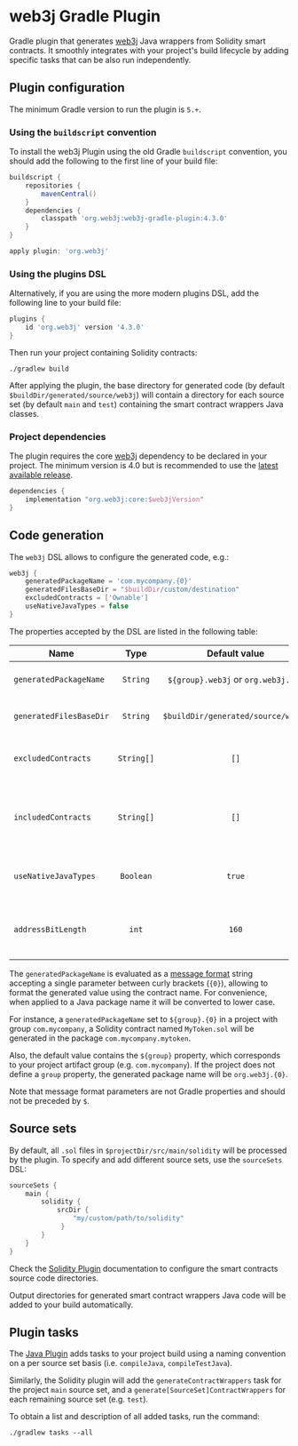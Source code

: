 web3j Gradle Plugin
===================

Gradle plugin that generates [web3j][web3j] Java wrappers from Solidity smart contracts.
It smoothly integrates with your project's build lifecycle by adding specific tasks that can be also
run independently.

## Plugin configuration

The minimum Gradle version to run the plugin is `5.+`.

### Using the `buildscript` convention

To install the web3j Plugin using the old Gradle `buildscript` convention, you should add 
the following to the first line of your build file:

```groovy
buildscript {
    repositories {
        mavenCentral()
    }
    dependencies {
        classpath 'org.web3j:web3j-gradle-plugin:4.3.0'
    }
}

apply plugin: 'org.web3j'
```

### Using the plugins DSL

Alternatively, if you are using the more modern plugins DSL, add the following line to your 
build file:

```groovy
plugins {
    id 'org.web3j' version '4.3.0'
}
```

Then run your project containing Solidity contracts:

```
./gradlew build
```

After applying the plugin, the base directory for generated code (by default 
`$buildDir/generated/source/web3j`) will contain a directory for each source set 
(by default `main` and `test`) containing the smart contract wrappers Java classes.

### Project dependencies

The plugin requires the core [web3j][web3j] dependency to be declared in your project.
The minimum version is 4.0 but is recommended to use the 
[latest available release](https://github.com/web3j/web3j/releases).

```groovy
dependencies {
    implementation "org.web3j:core:$web3jVersion"
}
```

## Code generation

The `web3j` DSL allows to configure the generated code, e.g.:

```groovy
web3j {
    generatedPackageName = 'com.mycompany.{0}'
    generatedFilesBaseDir = "$buildDir/custom/destination"
    excludedContracts = ['Ownable']
    useNativeJavaTypes = false
}
```

The properties accepted by the DSL are listed in the following table: 

|  Name                   | Type       | Default value                       | Description |
|-------------------------|:----------:|:-----------------------------------:|-------------|
| `generatedPackageName`  | `String`   | `${group}.web3j` or `org.web3j.{0}` | Generated contract wrappers package. |
| `generatedFilesBaseDir` | `String`   | `$buildDir/generated/source/web3j`  | Generated Java code output directory. |
| `excludedContracts`     | `String[]` | `[]`                                | Excluded contract names from wrapper generation. |
| `includedContracts`     | `String[]` | `[]`                                | Included contract names from wrapper generation. Has preference over `excludedContracts`. |
| `useNativeJavaTypes`    | `Boolean`  | `true`                              | Generate smart contract wrappers using native Java types. |
| `addressBitLength`      | `int`      | `160`                               | Supported address length in bits, by default Ethereum addresses. |

The `generatedPackageName` is evaluated as a [message format](https://docs.oracle.com/javase/6/docs/api/index.html?java/text/MessageFormat.html) 
string accepting a single parameter between curly brackets (`{0}`),
allowing to format the generated value using the contract name. For convenience,
when applied to a Java package name it will be converted to lower case. 

For instance, a `generatedPackageName` set to `${group}.{0}` in a project with group 
`com.mycompany`, a Solidity contract named `MyToken.sol` will be generated in the package
`com.mycompany.mytoken`.

Also, the default value contains the `${group}` property, which corresponds to your project artifact 
group (e.g. `com.mycompany`). If the project does not define a `group` property, the generated package
name will be `org.web3j.{0}`.

Note that message format parameters are not Gradle properties and should not be preceded by `$`.

## Source sets

By default, all `.sol` files in `$projectDir/src/main/solidity` will be processed by the plugin.
To specify and add different source sets, use the `sourceSets` DSL:

```groovy
sourceSets {
    main {
        solidity {
            srcDir { 
                "my/custom/path/to/solidity" 
             }
        }
    }
}
```

Check the [Solidity Plugin](https://github.com/web3j/solidity-gradle-plugin)
documentation to configure the smart contracts source code directories.

Output directories for generated smart contract wrappers Java code 
will be added to your build automatically.

## Plugin tasks

The [Java Plugin](https://docs.gradle.org/current/userguide/java_plugin.html)
adds tasks to your project build using a naming convention on a per source set basis
(i.e. `compileJava`, `compileTestJava`).

Similarly, the Solidity plugin will add the `generateContractWrappers` task for the project `main`
source set, and a `generate[SourceSet]ContractWrappers` for each remaining source set (e.g. `test`). 

To obtain a list and description of all added tasks, run the command:

```
./gradlew tasks --all
```

[web3j]: https://web3j.io/